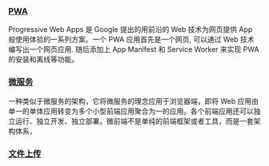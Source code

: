 ### [PWA](https://zhuanlan.zhihu.com/p/25459319)
Progressive Web Apps 是 Google 提出的用前沿的 Web 技术为网页提供 App 般使用体验的一系列方案。一个 PWA 应用首先是一个网页, 可以通过 Web 技术编写出一个网页应用. 随后添加上 App Manifest 和 Service Worker 来实现 PWA 的安装和离线等功能。

### [微服务](https://juejin.cn/post/6844904162509979662)
一种类似于微服务的架构，它将微服务的理念应用于浏览器端，即将 Web 应用由单一的单体应用转变为多个小型前端应用聚合为一的应用。各个前端应用还可以独立运行、独立开发、独立部署。微前端不是单纯的前端框架或者工具，而是一套架构体系，

### [文件上传](https://juejin.cn/post/6980142557066067982)